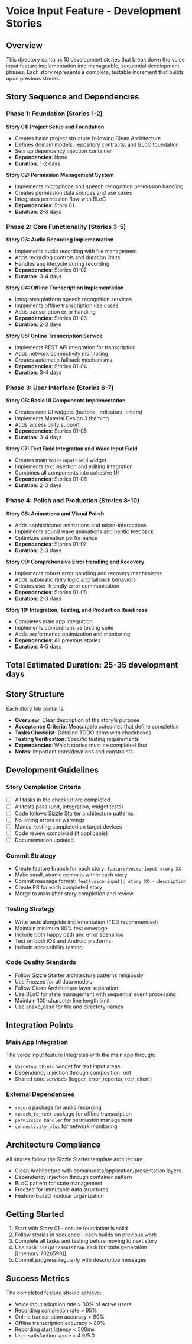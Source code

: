 # Voice Input Feature - Development Stories

## Overview
This directory contains 10 development stories that break down the voice input feature implementation into manageable, sequential development phases. Each story represents a complete, testable increment that builds upon previous stories.

## Story Sequence and Dependencies

### Phase 1: Foundation (Stories 1-2)
**Story 01: Project Setup and Foundation**
- Creates basic project structure following Clean Architecture
- Defines domain models, repository contracts, and BLoC foundation
- Sets up dependency injection container
- **Dependencies**: None
- **Duration**: 1-2 days

**Story 02: Permission Management System**
- Implements microphone and speech recognition permission handling
- Creates permission data sources and use cases
- Integrates permission flow with BLoC
- **Dependencies**: Story 01
- **Duration**: 2-3 days

### Phase 2: Core Functionality (Stories 3-5)
**Story 03: Audio Recording Implementation**
- Implements audio recording with file management
- Adds recording controls and duration limits
- Handles app lifecycle during recording
- **Dependencies**: Stories 01-02
- **Duration**: 3-4 days

**Story 04: Offline Transcription Implementation**
- Integrates platform speech recognition services
- Implements offline transcription use cases
- Adds transcription error handling
- **Dependencies**: Stories 01-03
- **Duration**: 2-3 days

**Story 05: Online Transcription Service**
- Implements REST API integration for transcription
- Adds network connectivity monitoring
- Creates automatic fallback mechanisms
- **Dependencies**: Stories 01-04
- **Duration**: 3-4 days

### Phase 3: User Interface (Stories 6-7)
**Story 06: Basic UI Components Implementation**
- Creates core UI widgets (buttons, indicators, timers)
- Implements Material Design 3 theming
- Adds accessibility support
- **Dependencies**: Stories 01-05
- **Duration**: 3-4 days

**Story 07: Text Field Integration and Voice Input Field**
- Creates main `VoiceInputField` widget
- Implements text insertion and editing integration
- Combines all components into cohesive UI
- **Dependencies**: Stories 01-06
- **Duration**: 2-3 days

### Phase 4: Polish and Production (Stories 8-10)
**Story 08: Animations and Visual Polish**
- Adds sophisticated animations and micro-interactions
- Implements sound wave animations and haptic feedback
- Optimizes animation performance
- **Dependencies**: Stories 01-07
- **Duration**: 2-3 days

**Story 09: Comprehensive Error Handling and Recovery**
- Implements robust error handling and recovery mechanisms
- Adds automatic retry logic and fallback behaviors
- Creates user-friendly error communication
- **Dependencies**: Stories 01-08
- **Duration**: 2-3 days

**Story 10: Integration, Testing, and Production Readiness**
- Completes main app integration
- Implements comprehensive testing suite
- Adds performance optimization and monitoring
- **Dependencies**: All previous stories
- **Duration**: 4-5 days

## Total Estimated Duration: 25-35 development days

## Story Structure
Each story file contains:
- **Overview**: Clear description of the story's purpose
- **Acceptance Criteria**: Measurable outcomes that define completion
- **Tasks Checklist**: Detailed TODO items with checkboxes
- **Testing Verification**: Specific testing requirements
- **Dependencies**: Which stories must be completed first
- **Notes**: Important considerations and constraints

## Development Guidelines

### Story Completion Criteria
- [ ] All tasks in the checklist are completed
- [ ] All tests pass (unit, integration, widget tests)
- [ ] Code follows Sizzle Starter architecture patterns
- [ ] No linting errors or warnings
- [ ] Manual testing completed on target devices
- [ ] Code review completed (if applicable)
- [ ] Documentation updated

### Commit Strategy
- Create feature branch for each story: `feature/voice-input-story-XX`
- Make small, atomic commits within each story
- Commit message format: `feat(voice-input): story XX - description`
- Create PR for each completed story
- Merge to main after story completion and review

### Testing Strategy
- Write tests alongside implementation (TDD recommended)
- Maintain minimum 80% test coverage
- Include both happy path and error scenarios
- Test on both iOS and Android platforms
- Include accessibility testing

### Code Quality Standards
- Follow Sizzle Starter architecture patterns religiously
- Use Freezed for all data models
- Follow Clean Architecture layer separation
- Use BLoC for state management with sequential event processing
- Maintain 100-character line length limit
- Use snake_case for file and directory names

## Integration Points

### Main App Integration
The voice input feature integrates with the main app through:
- `VoiceInputField` widget for text input areas
- Dependency injection through composition root
- Shared core services (logger, error_reporter, rest_client)

### External Dependencies
- `record` package for audio recording
- `speech_to_text` package for offline transcription
- `permission_handler` for permission management
- `connectivity_plus` for network monitoring

## Architecture Compliance
All stories follow the Sizzle Starter template architecture:
- Clean Architecture with domain/data/application/presentation layers
- Dependency injection through container pattern
- BLoC pattern for state management
- Freezed for immutable data structures
- Feature-based modular organization

## Getting Started
1. Start with Story 01 - ensure foundation is solid
2. Follow stories in sequence - each builds on previous work
3. Complete all tasks and testing before moving to next story
4. Use `bash scripts/bootstrap.bash` for code generation [[memory:7026590]]
5. Commit progress regularly with descriptive messages

## Success Metrics
The completed feature should achieve:
- Voice input adoption rate > 30% of active users
- Recording completion rate > 95%
- Online transcription accuracy > 90%
- Offline transcription accuracy > 80%
- Recording start latency < 500ms
- User satisfaction score > 4.0/5.0
